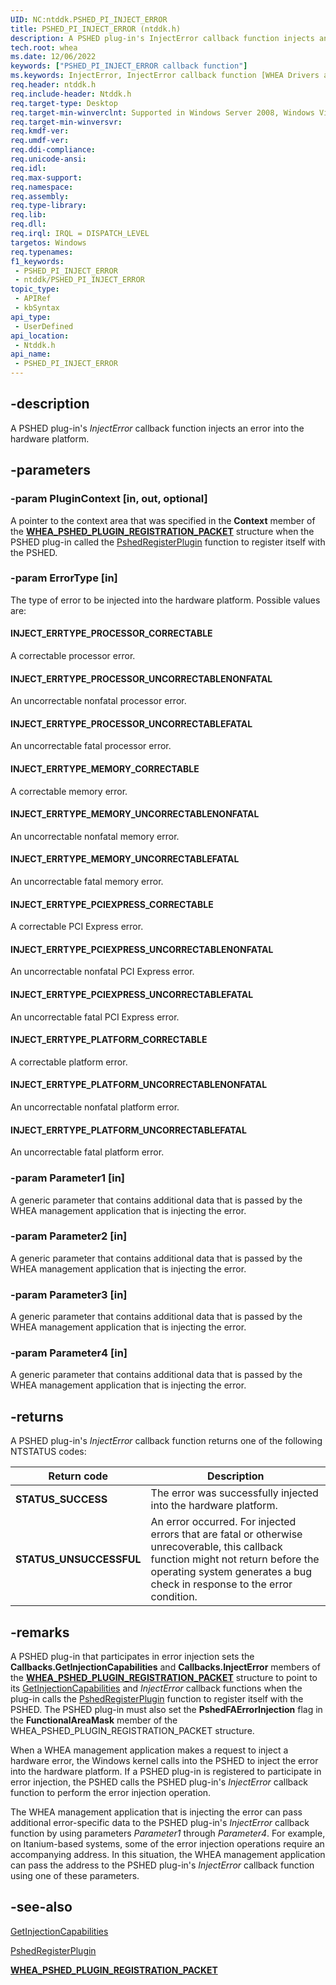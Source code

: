 ```yaml
---
UID: NC:ntddk.PSHED_PI_INJECT_ERROR
title: PSHED_PI_INJECT_ERROR (ntddk.h)
description: A PSHED plug-in's InjectError callback function injects an error into the hardware platform.
tech.root: whea
ms.date: 12/06/2022
keywords: ["PSHED_PI_INJECT_ERROR callback function"]
ms.keywords: InjectError, InjectError callback function [WHEA Drivers and Applications], PSHED_PI_INJECT_ERROR, PSHED_PI_INJECT_ERROR callback, ntddk/InjectError, whea.injecterror, whearef_377f07ab-4ea0-4982-8298-c7139b4bfdc7.xml
req.header: ntddk.h
req.include-header: Ntddk.h
req.target-type: Desktop
req.target-min-winverclnt: Supported in Windows Server 2008, Windows Vista SP1, and later versions of Windows.
req.target-min-winversvr: 
req.kmdf-ver: 
req.umdf-ver: 
req.ddi-compliance: 
req.unicode-ansi: 
req.idl: 
req.max-support: 
req.namespace: 
req.assembly: 
req.type-library: 
req.lib: 
req.dll: 
req.irql: IRQL = DISPATCH_LEVEL
targetos: Windows
req.typenames: 
f1_keywords:
 - PSHED_PI_INJECT_ERROR
 - ntddk/PSHED_PI_INJECT_ERROR
topic_type:
 - APIRef
 - kbSyntax
api_type:
 - UserDefined
api_location:
 - Ntddk.h
api_name:
 - PSHED_PI_INJECT_ERROR
---
```


## -description

A PSHED plug-in's *InjectError* callback function injects an error into the hardware platform.

## -parameters

### -param PluginContext [in, out, optional]

A pointer to the context area that was specified in the **Context** member of the [**WHEA_PSHED_PLUGIN_REGISTRATION_PACKET**](/windows-hardware/drivers/ddi/ntddk/ns-ntddk-_whea_pshed_plugin_registration_packet) structure when the PSHED plug-in called the [PshedRegisterPlugin](./nf-ntddk-pshedregisterplugin.md) function to register itself with the PSHED.

### -param ErrorType [in]

The type of error to be injected into the hardware platform. Possible values are:

#### INJECT_ERRTYPE_PROCESSOR_CORRECTABLE

A correctable processor error.

#### INJECT_ERRTYPE_PROCESSOR_UNCORRECTABLENONFATAL

An uncorrectable nonfatal processor error.

#### INJECT_ERRTYPE_PROCESSOR_UNCORRECTABLEFATAL

An uncorrectable fatal processor error.

#### INJECT_ERRTYPE_MEMORY_CORRECTABLE

A correctable memory error.

#### INJECT_ERRTYPE_MEMORY_UNCORRECTABLENONFATAL

An uncorrectable nonfatal memory error.

#### INJECT_ERRTYPE_MEMORY_UNCORRECTABLEFATAL

An uncorrectable fatal memory error.

#### INJECT_ERRTYPE_PCIEXPRESS_CORRECTABLE

A correctable PCI Express error.

#### INJECT_ERRTYPE_PCIEXPRESS_UNCORRECTABLENONFATAL

An uncorrectable nonfatal PCI Express error.

#### INJECT_ERRTYPE_PCIEXPRESS_UNCORRECTABLEFATAL

An uncorrectable fatal PCI Express error.

#### INJECT_ERRTYPE_PLATFORM_CORRECTABLE

A correctable platform error.

#### INJECT_ERRTYPE_PLATFORM_UNCORRECTABLENONFATAL

An uncorrectable nonfatal platform error.

#### INJECT_ERRTYPE_PLATFORM_UNCORRECTABLEFATAL

An uncorrectable fatal platform error.

### -param Parameter1 [in]

A generic parameter that contains additional data that is passed by the WHEA management application that is injecting the error.

### -param Parameter2 [in]

A generic parameter that contains additional data that is passed by the WHEA management application that is injecting the error.

### -param Parameter3 [in]

A generic parameter that contains additional data that is passed by the WHEA management application that is injecting the error.

### -param Parameter4 [in]

A generic parameter that contains additional data that is passed by the WHEA management application that is injecting the error.

## -returns

A PSHED plug-in's *InjectError* callback function returns one of the following NTSTATUS codes:

| Return code | Description |
|---|---|
| **STATUS_SUCCESS** | The error was successfully injected into the hardware platform. |
| **STATUS_UNSUCCESSFUL** | An error occurred. For injected errors that are fatal or otherwise unrecoverable, this callback function might not return before the operating system generates a bug check in response to the error condition. |

## -remarks

A PSHED plug-in that participates in error injection sets the **Callbacks.GetInjectionCapabilities** and **Callbacks.InjectError** members of the [**WHEA_PSHED_PLUGIN_REGISTRATION_PACKET**](/windows-hardware/drivers/ddi/ntddk/ns-ntddk-_whea_pshed_plugin_registration_packet) structure to point to its [GetInjectionCapabilities](./nc-ntddk-pshed_pi_get_injection_capabilities.md) and *InjectError* callback functions when the plug-in calls the [PshedRegisterPlugin](./nf-ntddk-pshedregisterplugin.md) function to register itself with the PSHED. The PSHED plug-in must also set the **PshedFAErrorInjection** flag in the **FunctionalAreaMask** member of the WHEA_PSHED_PLUGIN_REGISTRATION_PACKET structure.

When a WHEA management application makes a request to inject a hardware error, the Windows kernel calls into the PSHED to inject the error into the hardware platform. If a PSHED plug-in is registered to participate in error injection, the PSHED calls the PSHED plug-in's *InjectError* callback function to perform the error injection operation.

The WHEA management application that is injecting the error can pass additional error-specific data to the PSHED plug-in's *InjectError* callback function by using parameters *Parameter1* through *Parameter4*. For example, on Itanium-based systems, some of the error injection operations require an accompanying address. In this situation, the WHEA management application can pass the address to the PSHED plug-in's *InjectError* callback function using one of these parameters.

## -see-also

[GetInjectionCapabilities](./nc-ntddk-pshed_pi_get_injection_capabilities.md)

[PshedRegisterPlugin](./nf-ntddk-pshedregisterplugin.md)

[**WHEA_PSHED_PLUGIN_REGISTRATION_PACKET**](/windows-hardware/drivers/ddi/ntddk/ns-ntddk-_whea_pshed_plugin_registration_packet)